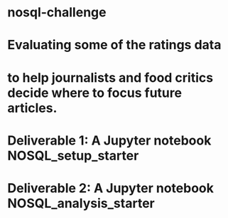 # nosql-challenge
# Evaluating some of the ratings data
# to help  journalists and food critics decide where to focus future articles.
# Deliverable 1: A Jupyter notebook NOSQL_setup_starter
# Deliverable 2: A Jupyter notebook NOSQL_analysis_starter
